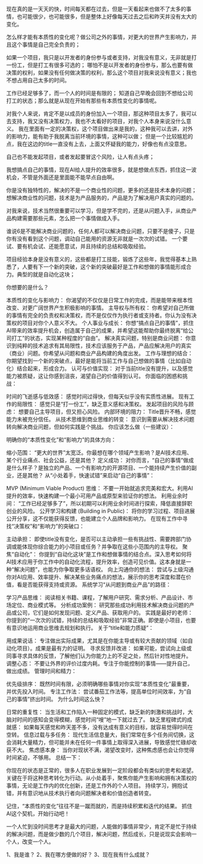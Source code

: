 现在真的是一天天的快，时间每天都在过去，但是一天看起来也做不了太多的事情，也可能很少，也可能很多，但是整体上好像每天过去之后和昨天并没有太大的变化。

怎么样才能有本质性的变化呢？做公司之外的事情，对更大的世界产生影响力，并且这个事情是自己完全负责的；

如果一个项目，我只是以开发者的身份参与或者支持，对我没有意义，无非就是打一份工，但是打工有很多可选的；
哪怕不是以开发者的身份参与，那么也要有做决策的权利，如果没有任何做决策的权利，那么这个项目对我来说没有意义；我也不想占用自己太多的时间。

工作已经足够多了，而一个人的时间是有限的；
知道自己早晚会回到不想给公司打工的状态；那么就是从现在开始有那些有本质性变化的事情呢。

对我个人来说，肯定不是以成员的身份加入一个项目，那这种项目太多了，我可以去支持，我又没有决策权力，我也不太看好的项目，对我个人本身来说没什么意义。
我在里面有一定的决策权，这个项目做出来是我的，这种我可以去讲，对外的影响力，能有助于我脱离当前环境的事情，这种可以做；
但是一个比较尴尬的点，我在这边的title一直没有上去，上面又怀疑我的能力，好像也有点没意思。

自己也不能发起项目，或者发起要冒这个风险，让人有点头疼；

我想搞点自己的事情，现在AI给人提升的效率很多，就是想做点东西，抓住这一波机会，不管是外面还是里面能不能早点自由啊。

你是没有独特性的，解决的不是一个商业性的问题，更多的还是技术本身的问题；想解决商业性的问题，技术是为产品服务的，产品是为了解决用户真实的问题的。

对我来说，技术当然很重要可以学习，但是学不完的，还是从问题入手，从商业产品构建需要那些元素，怎么把一个事情做成入手。


谁说6是不能解决商业问题的，任何人都可以解决商业问题，只要不是傻子，只是你有没有看到这个问题，调动自己能用的资源无非就是一次次的试错。
一个要试、要有机会试、还能愿意试，并且持续的总结和吸取经验。

项目经验本身是没有意义的，这些都是打工技能，锻炼了这些年，我觉得基本上熟悉了，人要有下一个新的突破，这个新的突破最好是工作和想做的事情能形成合力。典型的就是自动化这块；



你想要的是什么？

本质性的变化与影响力： 你渴望的不仅仅是日常工作的完成，而是能带来根本性改变、对更广阔世界产生积极影响的事情。
主导权与所有权： 你希望对自己所做的事情有完全的负责权和决策权，而不是仅仅作为执行者或支持者。你认为没有决策权的项目对你个人意义不大。
个人事业与成长： 你想“搞点自己的事情”，抓住AI带来的效率提升机会，创造属于自己的成果，并希望这能帮助你最终脱离“给公司打工”的状态，实现某种程度的“自由”。
解决真实问题，特别是商业问题： 你意识到纯粹的技术追求有其局限性，技术应该服务于产品，产品应解决用户的真实（商业）问题。你希望从问题和商业产品构建的角度出发。
工作与理想的结合： 你期望找到一个新的突破点，最好是能将当前工作与自己想做的事情（比如自动化）结合起来，形成合力。
认可与价值实现： 对于当前title没有提升，以及感觉能力被质疑，这让你感到沮丧，渴望自己的价值得到认可。
你面临的困惑和挑战：

时间的飞逝感与低效感： 感觉时间过得快，但每天似乎没有实质性进展。
现有工作的局限性： 感觉只是“打一份工”，缺乏意义感和决策权。
发起项目的风险与顾虑： 想要自己主导项目，但又担心风险。
内部环境的阻力： Title晋升不畅，感觉能力未被充分信任。
从技术思维到商业思维的转变： 意识到需要从解决技术问题转向解决商业问题，但如何实践是个挑战。
你应该怎么做（一些建议）：

明确你的“本质性变化”和“影响力”的具体方向：

缩小范围： “更大的世界”太宽泛。你最想在哪个领域产生影响？是AI技术应用、某个行业痛点、社会公益，还是其他？
定义成功： 对你而言，“自己的事情”做成是什么样子？是独立的产品、一个有影响力的开源项目、一个能持续产生价值的副业，还是其他？
从“小处着手，快速试错”来启动“自己的事情”：

MVP (Minimum Viable Product) 思维： 不要一开始就追求完美和宏大。利用AI提升的效率，快速构建一个最小可用产品或原型来验证你的想法。
利用业余时间： “工作已经足够多了”，所以初期可以利用业余时间进行探索，降低直接辞职创业的风险。
公开学习和构建 (Building in Public)： 将你的学习过程、项目进展公开分享，这不仅能获得反馈，也能建立个人品牌和影响力。
在现有工作中寻找“决策权”和“影响力”的突破口：

主动承担： 即使title没有变化，是否可以主动承担一些有挑战性、需要跨部门协调或能体现你综合能力的小项目或任务？并争取在这些小范围内的主导权。
聚焦“自动化”： 你提到“自动化这块”是工作和想做事情的结合点。深入思考如何将AI技术应用于你工作中的自动化流程，提升效率，创造可见价值。这本身就是一种“解决问题”，也能为你争取更多话语权。
向上沟通你的想法： 尝试与上级沟通你对AI应用、效率提升、解决某些业务痛点的想法，展示你的思考深度和潜在价值，看是否能获得支持或资源。
系统学习“从问题到商业产品”的路径：

学习产品思维： 阅读相关书籍、课程，了解用户研究、需求分析、产品设计、市场定位、商业模式等。
分析成功案例： 研究那些成功利用技术解决商业问题的产品或公司，它们是如何发现问题、定义产品、获取用户的。
实践是最好的老师： 你提到的“一次次的试错，持续的总结和吸取经验”非常正确。即使是小项目，也要有意识地运用商业思维去规划和执行。
关于“title和能力质疑”：

用成果说话： 专注做出实际成果，尤其是在你能主导或有较大贡献的领域（如自动化项目）。成果是最有力的证明。
寻求反馈并改进： 如果可能，尝试向上级或同事寻求具体的反馈，了解他们认为你能力上的不足之处，然后针对性地提升。
调整心态： 不要让外界的评价过度内耗。专注于你能控制的事情——提升自己，做出成绩。
管理时间和精力：

优先级排序： 既然时间有限，必须明确哪些事情对你实现“本质性变化”最重要，并优先投入时间。
专注工作法： 尝试番茄工作法等，提高单位时间效率，为“自己的事情”挤出时间。
为什么时间这么快？

日常的重复性： 当生活和工作陷入一种固定的模式，缺乏新的刺激和挑战时，大脑对时间的感知会变得模糊，感觉时间“嗖”地一下就过去了。
缺乏里程碑式的成就感： 如果每天感觉和昨天差不多，没有达成有意义的目标，就容易觉得时间在空转。
信息过载与多任务： 现代生活信息量大，我们常常在多个任务间切换，这会消耗大量精力，但可能并未在任何一件事情上取得深入进展，导致感觉忙碌却收获不大。
焦虑感本身： 当你对现状不满，渴望改变时，这种焦虑感也会让你觉得时间紧迫，不够用。
总结一下：

你现在的状态是正常的，很多人在职业发展到一定阶段都会有类似的思考和渴望。关键在于将这种思考转化为行动。从小处着手，聚焦你能产生影响和拥有决策权的事情，无论是工作内的优化创新，还是工作外的个人项目。 持续学习，拥抱试错，并有意识地从技术执行者向问题解决者和价值创造者转变。

记住，“本质性的变化”往往不是一蹴而就的，而是持续积累和迭代的结果。 抓住AI这个契机，开始行动吧！



一个人忙到没时间思考才是最大的问题，人能做的事情非常少，肯定不是忙于持续的解决问题，而是做少数的几个项目，解决问题，然后成长，只是说现实会影响一个人，改变一个人。

1、我是谁？
2、我在哪方便做的好？
3、现在我有什么成就？